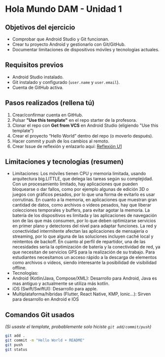 # Hola Mundo DAM - Unidad 1

## Objetivos del ejercicio

- Comprobar que Android Studio y Git funcionan.
- Crear tu proyecto Android y gestionarlo con Git/GitHub.
- Documentar limitaciones de dispositivos móviles y tecnologías actuales.

## Requisitos previos

- Android Studio instalado.
- Git instalado y configurado (`user.name` y `user.email`).
- Cuenta de GitHub activa.

## Pasos realizados (rellena tú)

1. Crear/confirmar cuenta en GitHub.
2. Pulsar **"Use this template"** en el repo starter de la profesora.
3. Clonar el repo con **Get from VCS** en Android Studio (eligiendo "Use this template")
4. Crear el proyecto “Hello World” dentro del repo (o moverlo después).
5. Hacer commit y push de los cambios al remoto.
6. Crear Issue de reflexión y enlazarlo aquí: [Reflexión U1](https://github.com/Patricia123fa/pmdm-u1-starter/issues/1)
## Limitaciones y tecnologías (resumen)
- Limitaciones:
Los móviles tienen CPU y memoria limitada, usando arquitectura big.LITTLE, que delega las tareas según su complejidad.  
Con un procesamiento limitado, hay aplicaciones que pueden bloquearse o dar fallos, como por ejemplo algunas de edición 3D 
o juegos con gráficos pesados, por lo que una forma de evitarlo es usar corrutinas. En cuanto a la memoria, en aplicaciones 
que muestran gran cantidad de datos, como archivos o vídeos pesados, hay que liberar colecciones temporales y buffers, 
para evitar agotar la memoria. La batería de los dispositivos es limitada y las aplicaciones de navegación son de las que más 
consumen, por lo que deben optimizarse servicios en primer plano y detectores del nivel para adaptar funciones. La red y 
conectividad intermitente afectan las aplicaciones de mensajería o streaming, por lo que alguna de las soluciones incluyen caché 
local y reintentos de backoff. En cuanto al perfil de repartidor, una de las necesidades sería la optimización de batería y la 
conectividad de red, ya que necesitan de servicios GPS para la realización de su trabajo. Para estudiantes necesitamos un acceso 
rápido a la descarga de elementos como archivos o vídeos, siendo interesante la posibilidad de visibilidad offline.
- Tecnologías:
- Android (Kotlin/Java, Compose/XML): Desarrollo para Android, Java es mas antiguo y actualmente se utiliza más kotlin.
- iOS (Swift/SwiftUI): Desarrollo para apple.
- Multiplataforma/híbridas (Flutter, React Native, KMP, Ionic…): Sirven para desarrollo en Android e IOS

## Comandos Git usados

*(Si usaste el template, probablemente solo hiciste `git add/commit/push`)*
```bash
git add .
git commit -m "Hello World + README"
git push
git status
```

